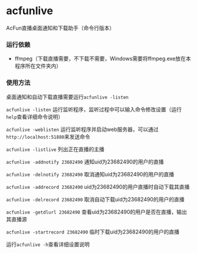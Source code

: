 # acfunlive
AcFun直播桌面通知和下载助手（命令行版本）

### 运行依赖
- ffmpeg（下载直播需要，不下载不需要，Windows需要将ffmpeg.exe放在本程序所在文件夹内）

### 使用方法
桌面通知和自动下载直播需要运行`acfunlive -listen`

`acfunlive -listen` 运行监听程序，监听过程中可以输入命令修改设置（运行`help`查看详细命令说明）

`acfunlive -weblisten` 运行监听程序并启动web服务器，可以通过`http://localhost:51880`来发送命令

`acfunlive -listlive` 列出正在直播的主播

`acfunlive -addnotify 23682490` 通知uid为23682490的用户的直播

`acfunlive -delnotify 23682490` 取消通知uid为23682490的用户的直播

`acfunlive -addrecord 23682490` uid为23682490的用户直播时自动下载其直播

`acfunlive -delrecord 23682490` 取消自动下载uid为23682490的用户的直播

`acfunlive -getdlurl 23682490` 查看uid为23682490的用户是否在直播，输出其直播源

`acfunlive -startrecord 23682490` 临时下载uid为23682490的用户的直播

运行`acfunlive -h`查看详细设置说明
